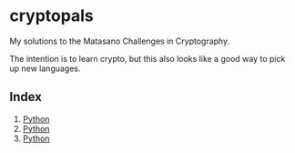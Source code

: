 # cryptopals
My solutions to the Matasano Challenges in Cryptography.

The intention is to learn crypto, but this also looks like a good way to pick up new languages.  

## Index
1. [Python](set1/python/1.py)
2. [Python](set1/python/2.py)
3. [Python](set1/python/3.py)
